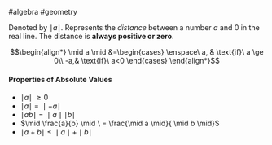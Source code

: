  #algebra #geometry 

Denoted by $\mid a \mid$. Represents the *distance* between a number $a$ and 0 in the real line. The distance is **always positive or zero**.

$$\begin{align*}
\mid a \mid &=\begin{cases}
\enspace\ a, & \text{if}\ a \ge 0\\
-a,& \text{if}\ a<0
\end{cases}
\end{align*}$$

####  Properties of Absolute Values

- $\mid a \mid \ \ge 0$ 
- $\mid a \mid \ =\ \mid -a \mid$
- $\mid ab \mid \ = \ \mid a \mid \mid b \mid$
- $\mid \frac{a}{b} \mid \ = \frac{\mid a \mid}{ \mid b \mid}$
- $\mid a + b \mid \ \le \ \mid a \mid + \mid b \mid$
